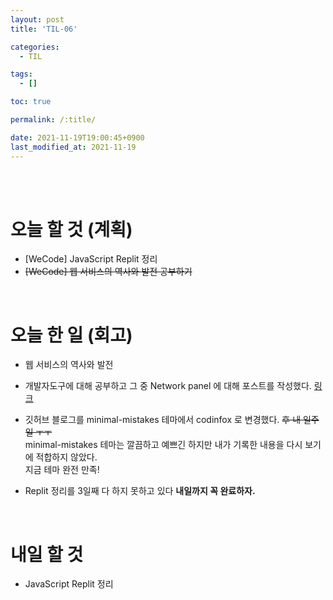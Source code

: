 ```yaml
---
layout: post
title: 'TIL-06'

categories:
  - TIL

tags:
  - []

toc: true

permalink: /:title/

date: 2021-11-19T19:00:45+0900
last_modified_at: 2021-11-19
---
```


<br>
<br>

# 오늘 할 것 (계획)

- [WeCode] JavaScript Replit 정리
- ~~[WeCode] 웹 서비스의 역사와 발전 공부하기~~

<br>

# 오늘 한 일 (회고)

- 웹 서비스의 역사와 발전
- 개발자도구에 대해 공부하고 그 중 Network panel 에 대해 포스트를 작성했다. [링크](../wecode-08)
- 깃허브 블로그를 minimal-mistakes 테마에서 codinfox 로 변경했다. ~~후 내 일주일 ㅜㅜ~~  
  minimal-mistakes 테마는 깔끔하고 예쁘긴 하지만 내가 기록한 내용을 다시 보기에 적합하지 않았다.  
  지금 테마 완전 만족!

- Replit 정리를 3일째 다 하지 못하고 있다 **내일까지 꼭 완료하자.**

<br>

# 내일 할 것

- JavaScript Replit 정리
